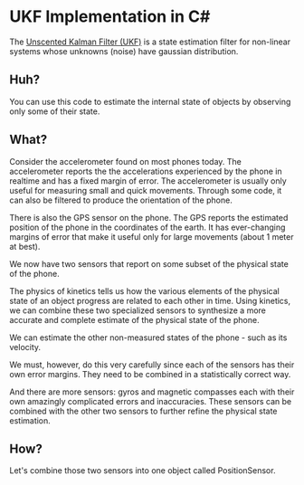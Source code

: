 UKF Implementation in C#
========================

The [Unscented Kalman Filter (UKF)](http://en.wikipedia.org/wiki/Kalman_filter#Unscented_Kalman_filter) is a state
estimation filter for non-linear systems whose unknowns (noise) have gaussian distribution.

Huh?
----

You can use this code to estimate the internal state of objects by observing only some of their state.

What?
-----

Consider the accelerometer found on most phones today. The accelerometer reports the the accelerations experienced by
the phone in realtime and has a fixed margin of error. The accelerometer is usually only useful for measuring 
small and quick movements. Through some code, it can also be filtered to produce the orientation of the phone.

There is also the GPS sensor on the phone. The GPS reports the estimated position of the phone in the coordinates of
the earth. It has ever-changing margins of error that make it useful only for large movements (about 1 meter at best).

We now have two sensors that report on some subset of the physical state of the phone. 

The physics of kinetics tells us how the various elements of the physical state of an object progress are related to
each other in time. Using kinetics, we can combine these two specialized sensors to synthesize a more accurate and
complete estimate of the physical state of the phone.

We can estimate the other non-measured states of the phone - such as its velocity. 

We must, however, do this very carefully since each of the sensors has their own error margins. They need to be
combined in a statistically correct way.

And there are more sensors: gyros and magnetic compasses each with their own amazingly complicated errors and
inaccuracies. These sensors can be combined with the other two sensors to further refine the physical state
estimation.

How?
----

Let's combine those two sensors into one object called PositionSensor.

